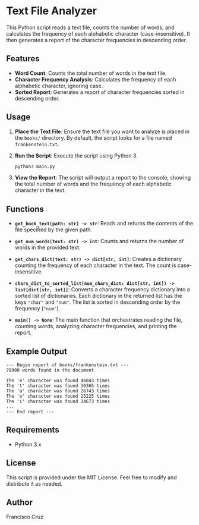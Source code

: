 # Text File Analyzer

This Python script reads a text file, counts the number of words, and calculates the frequency of each alphabetic character (case-insensitive). It then generates a report of the character frequencies in descending order.

## Features

- **Word Count**: Counts the total number of words in the text file.
- **Character Frequency Analysis**: Calculates the frequency of each alphabetic character, ignoring case.
- **Sorted Report**: Generates a report of character frequencies sorted in descending order.

## Usage

1. **Place the Text File**: Ensure the text file you want to analyze is placed in the `books/` directory. By default, the script looks for a file named `frankenstein.txt`.

2. **Run the Script**: Execute the script using Python 3.

   ```bash
   python3 main.py
   ```

3. **View the Report**: The script will output a report to the console, showing the total number of words and the frequency of each alphabetic character in the text.

## Functions

- **`get_book_text(path: str) -> str`**: Reads and returns the contents of the file specified by the given path.

- **`get_num_words(text: str) -> int`**: Counts and returns the number of words in the provided text.

- **`get_chars_dict(text: str) -> dict[str, int]`**: Creates a dictionary counting the frequency of each character in the text. The count is case-insensitive.

- **`chars_dict_to_sorted_list(num_chars_dict: dict[str, int]) -> list[dict[str, int]]`**: Converts a character frequency dictionary into a sorted list of dictionaries. Each dictionary in the returned list has the keys `"char"` and `"num"`. The list is sorted in descending order by the frequency (`"num"`).

- **`main() -> None`**: The main function that orchestrates reading the file, counting words, analyzing character frequencies, and printing the report.

## Example Output

```
--- Begin report of books/frankenstein.txt ---
78900 words found in the document

The 'e' character was found 46043 times
The 't' character was found 30365 times
The 'a' character was found 26743 times
The 'o' character was found 25225 times
The 'i' character was found 24673 times
...
--- End report ---
```

## Requirements

- Python 3.x

## License

This script is provided under the MIT License. Feel free to modify and distribute it as needed.

## Author

Francisco Cruz
